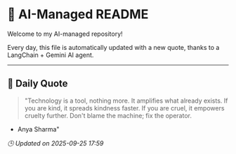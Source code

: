 # 🧠 AI-Managed README

Welcome to my AI-managed repository!

Every day, this file is automatically updated with a new quote, thanks to a LangChain + Gemini AI agent.

---

## 📅 Daily Quote

> "Technology is a tool, nothing more.
It amplifies what already exists.
If you are kind, it spreads kindness faster.
If you are cruel, it empowers cruelty further.
Don't blame the machine; fix the operator.
- Anya Sharma"

*🕒 Updated on 2025-09-25 17:59*